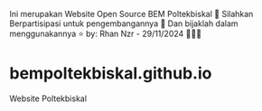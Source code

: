 Ini merupakan Website Open Source BEM Poltekbiskal 🚀
Silahkan Berpartisipasi untuk pengembangannya 🌿
Dan bijaklah dalam menggunakannya ⭐
by: Rhan Nzr - 29/11/2024 👨🏼‍💻

# bempoltekbiskal.github.io
Website Poltekbiskal
